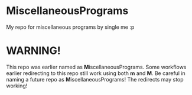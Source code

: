 # MiscellaneousPrograms
My repo for miscellaneous programs by single me :p
# WARNING!
This repo was earlier named as <b>M</b>iscellaneousPrograms. Some workflows earlier redirecting to this repo still work using both <b>m</b> and <b>M</b>. Be careful in naming a future repo as <b>M</b>iscellaneousPrograms! The redirects may stop working!
